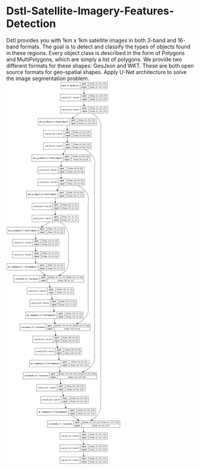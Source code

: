 # Dstl-Satellite-Imagery-Features-Detection
Dstl provides you with 1km x 1km satellite images in both 3-band and 16-band formats. The goal is to detect and classify the types of objects found in these regions.
Every object class is described in the form of Polygons and MultiPolygons, which are simply a list of polygons. We provide two different formats for these shapes: GeoJson and WKT. These are both open source formats for geo-spatial shapes.
Apply U-Net architecture to solve the image segmentation problem.
![Model](model.png)
